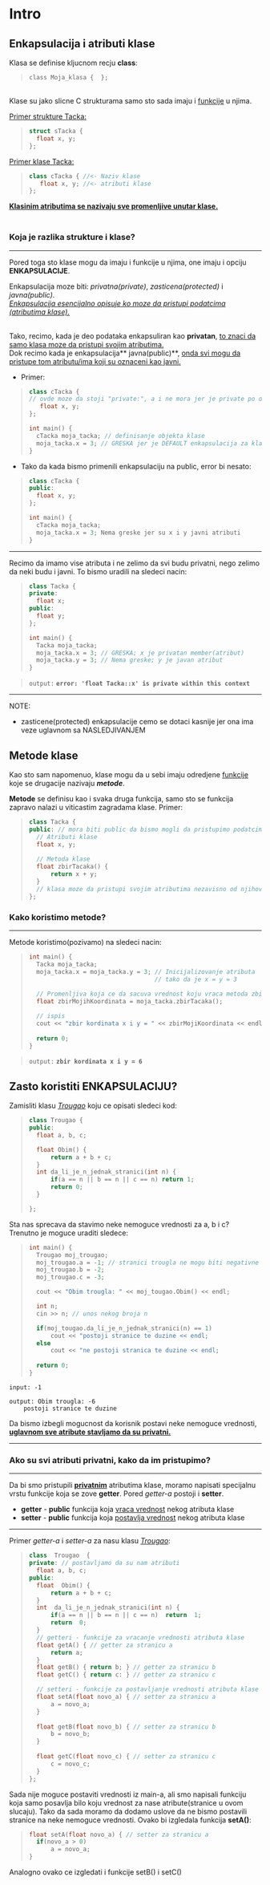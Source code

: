# Intro
## Enkapsulacija i atributi klase
Klasa se definise kljucnom recju **class**:

>`class Moja_klasa {  };`    

<br/>Klase su jako slicne C strukturama samo sto sada imaju i <ins>funkcije</ins> u njima.

<ins>Primer strukture Tacka:</ins>
>```cpp
>struct sTacka {
>	float x, y;
>};
>```

<ins>Primer klase Tacka:</ins>
>```cpp
>class cTacka { //<- Naziv klase
>    float x, y; //<- atributi klase
>};
>```

<ins>**Klasinim atributima se nazivaju sve promenljive unutar klase.**</ins>

### <br/>Koja je razlika strukture i klase?
---------------------------------------------------------------------------
Pored toga sto klase mogu da imaju i funkcije u njima, one imaju i opciju **ENKAPSULACIJE**.

Enkapsulacija moze biti: *privatna(private)*, *zasticena(protected)* i *javna(public)*.
<br/><ins>*Enkapsulacija esencijalno opisuje ko moze da pristupi podatcima (atributima klase).*</ins>

<br/>Tako, recimo, kada je deo podataka enkapsuliran kao **privatan**, <ins>to znaci da samo klasa moze da pristupi svojim atributima.</ins>
<br/>Dok recimo kada je enkapsulacija** javna(public)**, <ins>onda svi mogu da pristupe tom atributu/ima koji su oznaceni kao javni.</ins>


- Primer: 
>```cpp
>class cTacka { 
>// ovde moze da stoji "private:", a i ne mora jer je private po default-u
>    float x, y; 
>};
>
>int main() {
>	cTacka moja_tacka; // definisanje objekta klase
>	moja_tacka.x = 3; // GRESKA jer je DEFAULT enkapsulacija za klasu PRIVATE
>}
>```

- Tako da kada bismo primenili enkapsulaciju na public, error bi nesato:
>```cpp
>class cTacka {
>public:
>	float x, y;
>};
>
>int main() {
>	cTacka moja_tacka;
>	moja_tacka.x = 3; Nema greske jer su x i y javni atributi
>}
>```
---------------------------------------------------------------------------

Recimo da imamo vise atributa i ne zelimo da svi budu privatni, nego zelimo da neki budu i javni.
To bismo uradili na sledeci nacin:

>```cpp
>class Tacka {
>private:
>	float x;
>public:
>	float y;
>};
>
>int main() {
>	Tacka moja_tacka;
>	moja_tacka.x = 3; // GRESKA; x je privatan member(atribut)
>	moja_tacka.y = 3; // Nema greske; y je javan atribut
>}
>```

> `output:` **`error: 'float Tacka::x' is private within this context`**

---------------------------------------------------------------------------
NOTE:
- zasticene(protected) enkapsulacije cemo se dotaci kasnije jer ona ima veze uglavnom sa NASLEDJIVANJEM

## Metode klase

Kao sto sam napomenuo, klase mogu da u sebi imaju odredjene <ins>funkcije</ins> koje se drugacije nazivaju ***metode***.

**Metode** se definisu kao i svaka druga funkcija, samo sto se funkcija zapravo nalazi u viticastim zagradama klase. 
Primer:
>```cpp
>class Tacka {
>public: // mora biti public da bismo mogli da pristupimo podatcima u main-u
>	// Atributi klase
>	float x, y; 
>	
>	// Metoda klase
>	float zbirTacaka() { 
>		return x + y;
>	}
>	// klasa moze da pristupi svojim atributima nezavisno od njihove enkapsulacije
>};
>```

### Kako koristimo metode?
---------

Metode koristimo(pozivamo) na sledeci nacin:
>```cpp
>int main() {
>	Tacka moja_tacka;
>	moja_tacka.x = moja_tacka.y = 3; // Inicijalizovanje atributa
>									 // tako da je x = y = 3
>	
>	// Promenljiva koja ce da sacuva vrednost koju vraca metoda zbirTacaka()
>	float zbirMojihKoordinata = moja_tacka.zbirTacaka();
>
>	// ispis
>	cout << "zbir kordinata x i y = " << zbirMojiKoordinata << endl;
>	
>	return 0;
>}
>```

>`output:` **`zbir kordinata x i y = 6`**
## Zasto koristiti ENKAPSULACIJU?
Zamisliti klasu <ins>*Trougao*</ins> koju ce opisati sledeci kod:
>```cpp
>class Trougao {
>public:
>	float a, b, c;
>
>	float Obim() {
>		return a + b + c;
>	}
>	int da_li_je_n_jednak_stranici(int n) {
>		if(a == n || b == n || c == n) return 1;
>		return 0;
>	}
>
>};
>```
Sta nas sprecava da stavimo neke nemoguce vrednosti za a, b i c?
<br/>Trenutno je moguce uraditi sledece:
>```cpp
>int main() {
>	Trougao moj_trougao;
>	moj_trougao.a = -1; // stranici trougla ne mogu biti negativne
>	moj_trougao.b = -2;
>	moj_trougao.c = -3;
>
>	cout << "Obim trougla: " << moj_tougao.Obim() << endl;
>
>	int n;
>	cin >> n; // unos nekog broja n
>
>	if(moj_tougao.da_li_je_n_jednak_stranici(n) == 1)
>		cout << "postoji stranice te duzine << endl;
>	else
>		cout << "ne postoji stranica te duzine << endl;
>	
>	return 0;
>}
>```

```
input: -1
```
```
output: Obim trougla: -6
	postoji stranice te duzine
```

Da bismo izbegli mogucnost da korisnik postavi neke nemoguce vrednosti, <ins>**uglavnom sve atribute stavljamo da su privatni.**</ins>

-----------
### Ako su svi atributi privatni, kako da im pristupimo?
----------------
Da bi smo pristupili <ins>**privatnim**</ins> atributima klase, moramo napisati specijalnu vrstu funkcije koja se zove **getter**. Pored *getter-a* postoji i **setter**.
- **getter** - **public** funkcija koja <ins>vraca vrednost</ins> nekog atributa klase
- **setter** - **public** funkcija koja <ins>postavlja vrednost</ins> nekog atributa klase
---------
Primer *getter-a* i *setter-a* za nasu klasu <ins>*Trougao*</ins>:
>```cpp
>class  Trougao  {  
>private: // postavljamo da su nam atributi 
>	float a, b, c;
>public: 	
>	float  Obim() {  
>		return a + b + c;  
>	}
>	int  da_li_je_n_jednak_stranici(int n) {  
>		if(a == n || b == n || c == n)  return  1;  
>		return  0;  
>	}  
>	// getteri - funkcije za vracanje vrednosti atributa klase
>	float getA() { // getter za stranicu a
>		return a;
>	}
>	float getB() { return b; } // getter za stranicu b
>	float getC() { return c: } // getter za stranicu c
>
>	// setteri - funkcije za postavljanje vrednosti atributa klase
>	float setA(float novo_a) { // setter za stranicu a
>		a = novo_a;
>	}
>	
>	float getB(float novo_b) { // setter za stranicu b
>		b = novo_b; 
>	}
>	
>	float getC(float novo_c) { // setter za stranicu c
>		c = novo_c; 
>	}
>};
>```
Sada nije moguce postaviti vrednosti iz main-a, ali smo napisali funkciju koja samo posavlja bilo koju vrednost za nase atribute(stranice u ovom slucaju).
Tako da sada moramo da dodamo uslove da ne bismo postavili stranice na neke nemoguce vrednosti.
Ovako bi izgledala funkcija **setA()**:
>```cpp
>float setA(float novo_a) { // setter za stranicu a
>	if(novo_a > 0)
>		a = novo_a;
>}
>```
Analogno ovako ce izgledati i funkcije setB() i setC()
